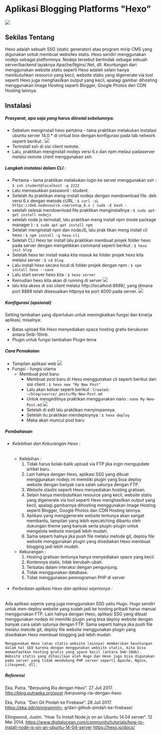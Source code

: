 # Aplikasi Blogging Platforms "Hexo”

![](https://oded.blog/images/2017/07/hexo-logo.png)

## Sekilas Tentang
Hexo adalah sebuah SSG (static generator) atau program mirip CMS yang digunakan untuk membuat websites statis. Hexo sendiri menggunakan nodejs sebagai platformnya. Nodejs tersebut bertindak sebagai sebuah server/backend layaknya Apache/Nginx/.Net, dll. Keuntungan dari menggunakan website statis seperti Hexo adalah selain hanya membutuhkan resource yang kecil, website statis yang digenerate via tool seperti Hexo juga menghasilkan output yang kecil, apalagi gambar dihosting menggunakan Image Hosting seperti Blogger, Google Photos dan CDN Hosting lainnya.

## Instalasi

##### Prasyarat, apa saja yang harus diinstal sebelumnya.

- Sebelum menginstall hexo pertama - tama praktikan melakukan instalasi ubuntu server 14.0.* di virtual box dengan konfigurasi pada tab network seperti berikut :
![](https://i.imgur.com/1fdDIZp.png)
- Terinstall ssh di sisi client remote.
- Lalu, praktikan menginstall nodejs versi 6.x dan npm melaui padaserver melalui remote client menggunakan ssh. 

##### Langkah instalasi dalam CLI :

- Pertama - tama praktikan melakukan login ke server menggunakan ssh :
```$ ssh student@localhost -p 2222```
- Lalu memasukkan password : student.
- Setelah itu praktikan meng-install nodejs dengan mendownload file .deb  versi 6.x dengan metode cURL :
```$ curl -sL https://deb.nodesource.com/setup_6.x | sudo -E bash -```
- setelah selesai mendownload file praktikan menginstallnya :
```$ sudo apt-get install nodejs```
- setelah node js terinstall, lalu praktikan meng install npm (node package manager ) :
```$ sudo apt-get install npm```
- Setelah menginstall npm dan nodeJS, lalu prak tikan meng install cli hexo :
```$ npm install -g hexo-cli```
- Selelah CLI Hexo ter install lalu praktikan membuat projek folder hexo pada server dengan mengetikkan command seperti berikut : 
```$ hexo init blog```
- Setelah hexo ter install maka kita masuk ke folder projek hexo kita melalui server :
```$ cd blog```
- Lalu install hexo secara local di folder projek dengan npm :
```$ npm install hexo --save```
- Lalu start server hexo kita :
```$ hexo server```
- Kemudian hexo kita akan di running di server
![](https://i.imgur.com/sb8y9YV.png)
- lalu kita akses di sisi client melalui http://localhost:8888/, yang dimana port 8888 telah disesuaikan httpnya ke port 4000 pada server.
![](https://i.imgur.com/ChGeQdj.png)

##### Konfigurasi (opsional)

Setting tambahan yang diperlukan untuk meningkatkan fungsi dan kinerja aplikasi, misalnya:
- Batas upload file
Hexo menyediakan space hosting gratis berukuran antara 5mb-10mb.
- Plugin untuk fungsi tambahan
Plugin tema

##### Cara Pemakaian

- Tampilan aplikasi web
![](https://i.imgur.com/ChGeQdj.png)
- Fungsi - fungsi utama
	- Membuat post baru:
		- Membuat post baru di Hexo menggunakan cli seperti berikut dari sisi client :
		`$ hexo new "My New Post"`
		- Lalu akan keluar seperti berikut :
		`Created: ~/blog/source/_posts/My-New-Post.md`
		- Untuk mengeditnya praktikan menggunakan nano :
		`nano My-New-Post.md`
		![](https://i.imgur.com/oqnfAou.png)
		- Setelah di edit lalu praktikan menyimpannya.
		- Setelah itu praktikan mendeploynya : 
		`$ hexo deploy`
		- Maka akan muncul post baru

##### Pembahasan
- ###### Kelebihan dan Kekurangan Hexo :
	- Kelebihan :
		1. Tidak harus bolak-balik upload via FTP jika ingin mengupdate artikel baru.
		2. Lain halnya dengan Hexo, aplikasi SSG yang dibuat menggunakan nodejs ini memiliki plugin yang bisa deploy website dengan banyak cara salah satunya dengan FTP.
		3. Website stastis seperti Hexo menyediakan hosting gratisan.
		4. Selain hanya membutuhkan resource yang kecil, website statis yang digenerate via tool seperti Hexo menghasilkan output yang kecil, apalagi gambarnya dihosting menggunakan Image Hosting seperti Blogger, Google Photos dan CDN Hosting lainnya.
		5. Aplikasi yang menggenerate website tentunya akan sangat membantu, tampilan yang lebih eyecatching dibantu oleh dukungan theme yang banyak serta plugin-plugin untuk mengelola website menjadi lebih mudah.
		6. Sama seperti halnya jika push file melalui metode git, deploy file website menggunakan plugin yang disediakan Hexo membuat blogging jadi lebih mudah.
	- Kekurangan :
		1. Hosting gratisan tentunya hanya menyediakan space yang kecil.
		2. Kontennya statis, tidak berubah-ubah.
		3. Terbatas dalam interaksi dengan pengunjung.
		4. Tidak menggunakan database.
		5. Tidak menggunakan pemrograman PHP di server
- ###### Perbedaan aplikasi Hexo dan aplikasi sejenisnya :
Ada aplikasi sejenis yang juga menggunakan SSG yaitu Hugo. Hugo sendiri untuk men-deploy website yang sudah jadi ke hosting pribadi harus manual menggunakan FTP. Lain halnya dengan Hexo, aplikasi SSG yang dibuat menggunakan nodejs ini memiliki plugin yang bisa deploy website dengan banyak cara salah satunya dengan FTP. Sama seperti halnya jika push file melalui metode git, deploy file website menggunakan plugin yang disediakan Hexo membuat blogging jadi lebih mudah.

	Menggunakan Hexo (atau statis website lainnya) memberikan keuntungan dalam hal SEO karena dengan menggunakan website statis, kita bisa memanfaatkan hosting gratis yang space kecil (antara 5mb-10mb). Website statis yang dihasilkan oleh Hugo dan Hexo juga bisa digunakan pada server yang tidak mendukung PHP server seperti Apache, Nginx, Litespeed, dll.

##### Referensi
Eka, Putra. “Berpusing Ria dengan Hexo”. 27 Juli 2017. http://blog.putraeka.org/post
/berpusing-ria-dengan-hexo

Eka, Putra. “Dari Git Pindah ke Firebase”. 28 Juli 2017. https://eka.gdn/programmin-
g/dari-github-pindah-ke-firebase/

Ellingwood, Justin. “How To Install Node.js on an Ubuntu 14.04 server“. 12 Mei 2014. https://www.digitalocean.com/community/tutorials/how-to-install-node-js-on-an-ubuntu-14-04-server
https://hexo.io/docs/
